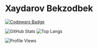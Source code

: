 # Xaydarov Bekzodbek
[![Codewars Badge](https://www.codewars.com/users/Bekzodbek%20xaydarov/badges/large)](https://www.codewars.com/users/Bekzodbek%20xaydarov)

![GitHub Stats](https://github-readme-stats.vercel.app/api?username=XaydarovDev-BekzodBek&show_icons=true&theme=dark)
![Top Langs](https://github-readme-stats.vercel.app/api/top-langs/?username=XaydarovDeb-BekzodBek&layout=compact)

![Profile Views](https://komarev.com/ghpvc/?username=XaydarovDev-BekzodBek&color=blue)
